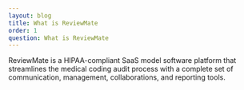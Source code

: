 ```yaml
---
layout: blog
title: What is ReviewMate
order: 1
question: What is ReviewMate
---
```

ReviewMate is a HIPAA-compliant SaaS model software platform that streamlines the medical coding audit process with a complete set of communication, management, collaborations, and reporting tools.
